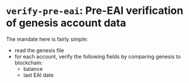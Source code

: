 # `verify-pre-eai`: Pre-EAI verification of genesis account data

The mandate here is fairly simple:

- read the genesis file
- for each account, verify the following fields by comparing genesis to blockchain:
    - balance
    - last EAI date
